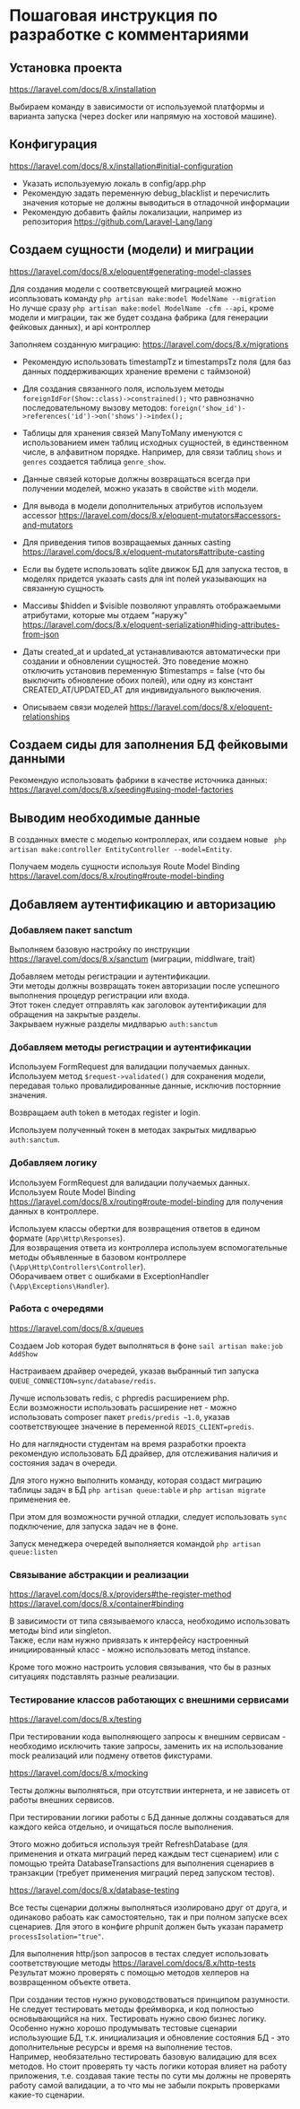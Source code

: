 # Пошаговая инструкция по разработке с комментариями

## Установка проекта 

https://laravel.com/docs/8.x/installation

Выбираем команду в зависимости от используемой платформы и варианта запуска (через docker или напрямую на хостовой машине).

## Конфигурация 

https://laravel.com/docs/8.x/installation#initial-configuration

- Указать используемую локаль в config/app.php
- Рекомендую задать переменную debug_blacklist и перечислить значения которые не должны выводиться в отладочной информации
- Рекомендую добавить файлы локализации, например из репозитория https://github.com/Laravel-Lang/lang

## Создаем сущности (модели) и миграции

https://laravel.com/docs/8.x/eloquent#generating-model-classes  

Для создания модели с соответсвующей миграцией можно исопльзовать команду `php artisan make:model ModelName --migration`  
Но лучше сразу `php artisan make:model ModelName -cfm --api`, кроме модели и миграции, 
так же будет создана фабрика (для генерации фейковых данных), и api контроллер

Заполняем созданную миграцию: https://laravel.com/docs/8.x/migrations

- Рекомендую использовать timestampTz и timestampsTz поля (для баз данных поддерживающих хранение времени с таймзоной)
- Для создания связанного поля, используем методы `foreignIdFor(Show::class)->constrained();` 
что равнозначно последовательному вызову методов: `foreign('show_id')->references('id')->on('shows')->index();`
- Таблицы для хранения связей ManyToMany именуются с использованием имен таблиц исходных сущностей, 
в единственном числе, в алфавитном порядке. Например, для связи таблиц `shows` и `genres` создается таблица `genre_show`.

- Данные связей которые должны возвращаться всегда при получении моделей, можно указать в свойстве `with` модели.
- Для вывода в модели дополнительных атрибутов используем accessor https://laravel.com/docs/8.x/eloquent-mutators#accessors-and-mutators
- Для приведения типов возвращаемых данных casting https://laravel.com/docs/8.x/eloquent-mutators#attribute-casting
- Если вы будете использовать sqlite движок БД для запуска тестов, в моделях придется указать casts для int полей указывающих на связанную сущность
- Массивы $hidden и $visible позволяют управлять отображаемыми атрибутами, которые мы отдаем "наружу" https://laravel.com/docs/8.x/eloquent-serialization#hiding-attributes-from-json
- Даты created_at и updated_at устанавливаются автоматически при создании и обновлении сущностей. Это поведение можно отключить установив переменную $timestamps = false (что бы выключить обновление обоих полей), или одну из констант CREATED_AT/UPDATED_AT для индивидуального выключения.  
- Описываем связи моделей https://laravel.com/docs/8.x/eloquent-relationships

## Создаем сиды для заполнения БД фейковыми данными

Рекомендую использовать фабрики в качестве источника данных: https://laravel.com/docs/8.x/seeding#using-model-factories  

## Выводим необходимые данные

В созданных вместе с моделью контроллерах, или создаем новые ` php artisan make:controller EntityController --model=Entity`.

Получаем модель сущности используя Route Model Binding https://laravel.com/docs/8.x/routing#route-model-binding

## Добавляем аутентификацию и авторизацию

### Добавляем пакет sanctum

Выполняем базовую настройку по инструкции https://laravel.com/docs/8.x/sanctum (миграции, middlware, trait)

Добавляем методы регистрации и аутентификации.  
Эти методы должны возвращать токен авторизации после успешного выполнения процедур регистрации или входа.  
Этот токен следует отправлять как заголовок аутентификации для обращения на закрытые разделы.  
Закрываем нужные разделы мидлварью `auth:sanctum`

### Добавляем методы регистрации и аутентификации

Используем FormRequest для валидации получаемых данных.  
Используем метод `$request->validated()` для сохранения модели, 
передавая только провалидированные данные, исключив посторнние значения.  

Возвращаем auth token в методах register и login.

Используем полученный токен в методах закрытых мидлварью `auth:sanctum`.

### Добавляем логику 

Используем FormRequest для валидации получаемых данных.  
Используем Route Model Binding https://laravel.com/docs/8.x/routing#route-model-binding для получения данных в контроллере.  

Используем классы обертки для возвращения ответов в едином формате (`App\Http\Responses`).  
Для возвращения ответа из контроллера используем вспомогательные методы объявленные в базовом контроллере (`\App\Http\Controllers\Controller`).  
Оборачиваем ответ с ошибками в ExceptionHandler (`\App\Exceptions\Handler`).  

### Работа с очередями
https://laravel.com/docs/8.x/queues

Создаем Job которая будет выполняться в фоне `sail artisan make:job AddShow`

Настраиваем драйвер очередей, указав выбранный тип запуска `QUEUE_CONNECTION=sync/database/redis`.

Лучше использовать redis, с phpredis расширением php.  
Если возможности использовать расширение нет - можно использовать composer пакет `predis/predis ~1.0`,
указав соответствующее значение в переменной `REDIS_CLIENT=predis`.

Но для наглядности студентам на время разработки проекта рекомендую использовать БД драйвер, 
для отслеживания наличия и состояния задач в очереди.  

Для этого нужно выполнить команду, которая создаст миграцию таблицы задач в БД `php artisan queue:table` 
и `php artisan migrate` применения ее.

При этом для возможности ручной отладки, следует использовать `sync` подключение, для запуска задач не в фоне.

Запуск менеджера очередей выполняется командой `php artisan queue:listen`

### Связывание абстракции и реализации

https://laravel.com/docs/8.x/providers#the-register-method  
https://laravel.com/docs/8.x/container#binding

В зависимости от типа связываемого класса, необходимо использовать методы bind или singleton.  
Также, если нам нужно привязать к интерфейсу настроенный инициированный класс - можно использовать метод instance.

Кроме того можно настроить условия связывания, что бы в разных ситуациях подставлять разные реализации.

### Тестирование классов работающих с внешними сервисами 

https://laravel.com/docs/8.x/testing

При тестировании кода выполняющего запросы к внешним сервисам - необходимо исключить такие запросы, 
заменить их на использование mock реализаций или подмену ответов фикстурами.

https://laravel.com/docs/8.x/mocking

Тесты должны выполняться, при отсутствии интернета, и не зависеть от работы внешних сервисов. 

При тестировании логики работы с БД данные должны создаваться для каждого кейса отдельно, и очищаться после выполнения. 

Этого можно добиться используя трейт RefreshDatabase (для применения и отката миграций перед каждым тест сценарием) 
или с помощью трейта DatabaseTransactions для выполнения сценариев в транзакции (требует применения миграций перед запуском тестов).

https://laravel.com/docs/8.x/database-testing

Все тесты сценарии должны выполняться изолировано друг от друга, и одинаково рабоать как самостоятельно, 
так и при полном запуске всех сценариев. Для этого в конфиге phpunit должен быть указан параметр `processIsolation="true"`.

Для выполнения http/json запросов в тестах следует использовать соответствующие методы https://laravel.com/docs/8.x/http-tests
Результат можно проверять с помощью методов хелперов на возвращенном объекте ответа.

При создании тестов нужно руководствоваться принципом разумности. Не следует тестировать методы фреймворка, 
и код полностью основывающийся на них. Тестировать нужно свою бизнес логику.  
Особенно нужно хорошо продумывать тестовые сценарии использующие БД, 
т.к. инициализация и обновление состояния БД - это дополнительные ресурсы и время на выполнение тестов.  
Например, необязательно тестировать базовую валидацию для всех методов. 
Но стоит проверять ту часть логики которая влияет на работу приложения, 
т.е. создавая такие тесты по сути мы должны не проверять работу самой валидации, 
а то что мы не забыли покрыть проверками какие-то сценарии.
